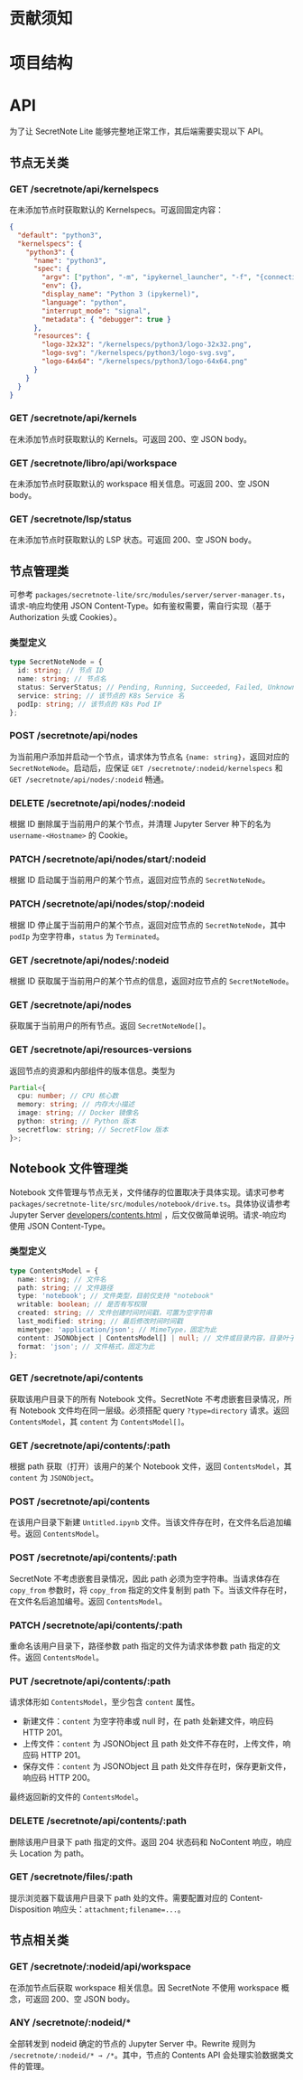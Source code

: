 # 贡献须知

# 项目结构

# API

为了让 SecretNote Lite 能够完整地正常工作，其后端需要实现以下 API。

## 节点无关类

### GET /secretnote/api/kernelspecs

在未添加节点时获取默认的 Kernelspecs。可返回固定内容：

```json
{
  "default": "python3",
  "kernelspecs": {
    "python3": {
      "name": "python3",
      "spec": {
        "argv": ["python", "-m", "ipykernel_launcher", "-f", "{connection_file}"],
        "env": {},
        "display_name": "Python 3 (ipykernel)",
        "language": "python",
        "interrupt_mode": "signal",
        "metadata": { "debugger": true }
      },
      "resources": {
        "logo-32x32": "/kernelspecs/python3/logo-32x32.png",
        "logo-svg": "/kernelspecs/python3/logo-svg.svg",
        "logo-64x64": "/kernelspecs/python3/logo-64x64.png"
      }
    }
  }
}
```

### GET /secretnote/api/kernels

在未添加节点时获取默认的 Kernels。可返回 200、空 JSON body。

### GET /secretnote/libro/api/workspace

在未添加节点时获取默认的 workspace 相关信息。可返回 200、空 JSON body。

### GET /secretnote/lsp/status

在未添加节点时获取默认的 LSP 状态。可返回 200、空 JSON body。

## 节点管理类

可参考 `packages/secretnote-lite/src/modules/server/server-manager.ts`，请求-响应均使用 JSON Content-Type。如有鉴权需要，需自行实现（基于 Authorization 头或 Cookies）。

### 类型定义

```ts
type SecretNoteNode = {
  id: string; // 节点 ID
  name: string; // 节点名
  status: ServerStatus; // Pending, Running, Succeeded, Failed, Unknown, Terminated
  service: string; // 该节点的 K8s Service 名
  podIp: string; // 该节点的 K8s Pod IP
};
```

### POST /secretnote/api/nodes

为当前用户添加并启动一个节点，请求体为节点名 `{name: string}`，返回对应的 `SecretNoteNode`。启动后，应保证 `GET /secretnote/:nodeid/kernelspecs` 和 `GET /secretnote/api/nodes/:nodeid` 畅通。

### DELETE /secretnote/api/nodes/:nodeid

根据 ID 删除属于当前用户的某个节点，并清理 Jupyter Server 种下的名为 `username-<Hostname>` 的 Cookie。

### PATCH /secretnote/api/nodes/start/:nodeid

根据 ID 启动属于当前用户的某个节点，返回对应节点的 `SecretNoteNode`。

### PATCH /secretnote/api/nodes/stop/:nodeid

根据 ID 停止属于当前用户的某个节点，返回对应节点的 `SecretNoteNode`，其中 `podIp` 为空字符串，`status` 为 `Terminated`。

### GET /secretnote/api/nodes/:nodeid

根据 ID 获取属于当前用户的某个节点的信息，返回对应节点的 `SecretNoteNode`。

### GET /secretnote/api/nodes

获取属于当前用户的所有节点。返回 `SecretNoteNode[]`。

### GET /secretnote/api/resources-versions

返回节点的资源和内部组件的版本信息。类型为

```ts
Partial<{
  cpu: number; // CPU 核心数
  memory: string; // 内存大小描述
  image: string; // Docker 镜像名
  python: string; // Python 版本
  secretflow: string; // SecretFlow 版本
}>;
```

## Notebook 文件管理类

Notebook 文件管理与节点无关，文件储存的位置取决于具体实现。请求可参考 `packages/secretnote-lite/src/modules/notebook/drive.ts`。具体协议请参考 Jupyter Server [developers/contents.html](https://jupyter-server.readthedocs.io/en/latest/developers/contents.html) ，后文仅做简单说明。请求-响应均使用 JSON Content-Type。

### 类型定义

```ts
type ContentsModel = {
  name: string; // 文件名
  path: string; // 文件路径
  type: 'notebook'; // 文件类型，目前仅支持 "notebook"
  writable: boolean; // 是否有写权限
  created: string; // 文件创建时间时间戳，可置为空字符串
  last_modified: string; // 最后修改时间时间戳
  mimetype: 'application/json'; // MimeType，固定为此
  content: JSONObject | ContentsModel[] | null; // 文件或目录内容，目录叶子content为null
  format: 'json'; // 文件格式，固定为此
};
```

### GET /secretnote/api/contents

获取该用户目录下的所有 Notebook 文件。SecretNote 不考虑嵌套目录情况，所有 Notebook 文件均在同一层级。必须搭配 query `?type=directory` 请求。返回 `ContentsModel`，其 `content` 为 `ContentsModel[]`。

### GET /secretnote/api/contents/:path

根据 path 获取（打开）该用户的某个 Notebook 文件，返回 `ContentsModel`，其 `content` 为 `JSONObject`。

### POST /secretnote/api/contents

在该用户目录下新建 `Untitled.ipynb` 文件。当该文件存在时，在文件名后追加编号。返回 `ContentsModel`。

### POST /secretnote/api/contents/:path

SecretNote 不考虑嵌套目录情况，因此 path 必须为空字符串。当请求体存在 `copy_from` 参数时，将 `copy_from` 指定的文件复制到 path 下。当该文件存在时，在文件名后追加编号。返回 `ContentsModel`。

### PATCH /secretnote/api/contents/:path

重命名该用户目录下，路径参数 path 指定的文件为请求体参数 path 指定的文件。返回 `ContentsModel`。

### PUT /secretnote/api/contents/:path

请求体形如 `ContentsModel`，至少包含 `content` 属性。

- 新建文件：`content` 为空字符串或 null 时，在 path 处新建文件，响应码 HTTP 201。
- 上传文件：`content` 为 JSONObject 且 path 处文件不存在时，上传文件，响应码 HTTP 201。
- 保存文件：`content` 为 JSONObject 且 path 处文件存在时，保存更新文件，响应码 HTTP 200。

最终返回新的文件的 `ContentsModel`。

### DELETE /secretnote/api/contents/:path

删除该用户目录下 path 指定的文件。返回 204 状态码和 NoContent 响应，响应头 Location 为 path。

### GET /secretnote/files/:path

提示浏览器下载该用户目录下 path 处的文件。需要配置对应的 Content-Disposition 响应头：`attachment;filename=...`。

## 节点相关类

### GET /secretnote/:nodeid/api/workspace

在添加节点后获取 workspace 相关信息。因 SecretNote 不使用 workspace 概念，可返回 200、空 JSON body。

### ANY /secretnote/:nodeid/\*

全部转发到 nodeid 确定的节点的 Jupyter Server 中。Rewrite 规则为 `/secretnote/:nodeid/* → /*`。其中，节点的 Contents API 会处理实验数据类文件的管理。
